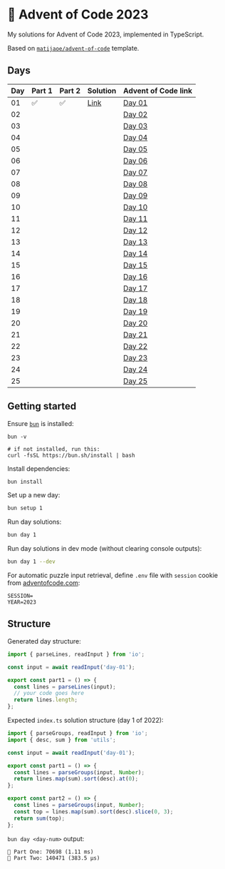 # 🎄 Advent of Code 2023

My solutions for Advent of Code 2023, implemented in TypeScript.

Based on [`matijaoe/advent-of-code`](https://github.com/matijaoe/advent-of-code) template.

## Days

<!--- ✅ / ❌ -->

| Day | Part 1 | Part 2 | Solution                      | Advent of Code link                            |
| --- | ------ | ------ | ----------------------------- | ---------------------------------------------- |
| 01  | ✅     | ✅     | [Link](./src/day-01/index.ts) | [Day 01](https://adventofcode.com/2023/day/1)  |
| 02  |        |        |                               | [Day 02](https://adventofcode.com/2023/day/2)  |
| 03  |        |        |                               | [Day 03](https://adventofcode.com/2023/day/3)  |
| 04  |        |        |                               | [Day 04](https://adventofcode.com/2023/day/4)  |
| 05  |        |        |                               | [Day 05](https://adventofcode.com/2023/day/5)  |
| 06  |        |        |                               | [Day 06](https://adventofcode.com/2023/day/6)  |
| 07  |        |        |                               | [Day 07](https://adventofcode.com/2023/day/7)  |
| 08  |        |        |                               | [Day 08](https://adventofcode.com/2023/day/8)  |
| 09  |        |        |                               | [Day 09](https://adventofcode.com/2023/day/9)  |
| 10  |        |        |                               | [Day 10](https://adventofcode.com/2023/day/10) |
| 11  |        |        |                               | [Day 11](https://adventofcode.com/2023/day/11) |
| 12  |        |        |                               | [Day 12](https://adventofcode.com/2023/day/12) |
| 13  |        |        |                               | [Day 13](https://adventofcode.com/2023/day/13) |
| 14  |        |        |                               | [Day 14](https://adventofcode.com/2023/day/14) |
| 15  |        |        |                               | [Day 15](https://adventofcode.com/2023/day/15) |
| 16  |        |        |                               | [Day 16](https://adventofcode.com/2023/day/16) |
| 17  |        |        |                               | [Day 17](https://adventofcode.com/2023/day/17) |
| 18  |        |        |                               | [Day 18](https://adventofcode.com/2023/day/18) |
| 19  |        |        |                               | [Day 19](https://adventofcode.com/2023/day/19) |
| 20  |        |        |                               | [Day 20](https://adventofcode.com/2023/day/20) |
| 21  |        |        |                               | [Day 21](https://adventofcode.com/2023/day/21) |
| 22  |        |        |                               | [Day 22](https://adventofcode.com/2023/day/22) |
| 23  |        |        |                               | [Day 23](https://adventofcode.com/2023/day/23) |
| 24  |        |        |                               | [Day 24](https://adventofcode.com/2023/day/24) |
| 25  |        |        |                               | [Day 25](https://adventofcode.com/2023/day/25) |

## Getting started

Ensure [`bun`](https://bun.sh/) is installed:

```
bun -v

# if not installed, run this:
curl -fsSL https://bun.sh/install | bash
```

Install dependencies:

```bash
bun install
```

Set up a new day:

```bash
bun setup 1
```

Run day solutions:

```bash
bun day 1
```

Run day solutions in dev mode (without clearing console outputs):

```bash
bun day 1 --dev
```

For automatic puzzle input retrieval, define `.env` file with `session` cookie from [adventofcode.com](https://adventofcode.com):

```env
SESSION=
YEAR=2023
```

## Structure

Generated day structure:

```ts
import { parseLines, readInput } from 'io';

const input = await readInput('day-01');

export const part1 = () => {
  const lines = parseLines(input);
  // your code goes here
  return lines.length;
};
```

Expected `index.ts` solution structure (day 1 of 2022):

```ts
import { parseGroups, readInput } from 'io';
import { desc, sum } from 'utils';

const input = await readInput('day-01');

export const part1 = () => {
  const lines = parseGroups(input, Number);
  return lines.map(sum).sort(desc).at(0);
};

export const part2 = () => {
  const lines = parseGroups(input, Number);
  const top = lines.map(sum).sort(desc).slice(0, 3);
  return sum(top);
};
```

`bun day <day-num>` output:

```
🌲 Part One: 70698 (1.11 ms)
🎄 Part Two: 140471 (383.5 µs)
```
